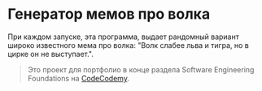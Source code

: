 # Генератор мемов про волка

При каждом запуске, эта программа, выдает рандомный вариант широко известного мема про волка: "Волк слабее льва и тигра, но в цирке он не выступает.".

[CodeCodemy]: https://www.codecademy.com.
> Это проект для портфолио в конце раздела Software Engineering Foundations на [CodeCodemy].

